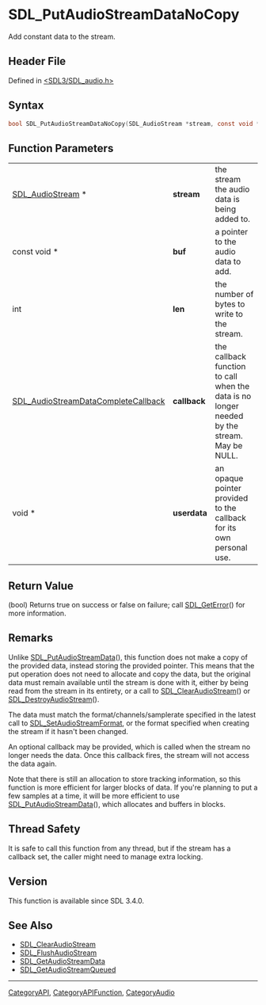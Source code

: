 # SDL_PutAudioStreamDataNoCopy

Add constant data to the stream.

## Header File

Defined in [<SDL3/SDL_audio.h>](https://github.com/libsdl-org/SDL/blob/main/include/SDL3/SDL_audio.h)

## Syntax

```c
bool SDL_PutAudioStreamDataNoCopy(SDL_AudioStream *stream, const void *buf, int len, SDL_AudioStreamDataCompleteCallback callback, void *userdata);
```

## Function Parameters

|                                                                            |              |                                                                                             |
| -------------------------------------------------------------------------- | ------------ | ------------------------------------------------------------------------------------------- |
| [SDL_AudioStream](SDL_AudioStream) *                                       | **stream**   | the stream the audio data is being added to.                                                |
| const void *                                                               | **buf**      | a pointer to the audio data to add.                                                         |
| int                                                                        | **len**      | the number of bytes to write to the stream.                                                 |
| [SDL_AudioStreamDataCompleteCallback](SDL_AudioStreamDataCompleteCallback) | **callback** | the callback function to call when the data is no longer needed by the stream. May be NULL. |
| void *                                                                     | **userdata** | an opaque pointer provided to the callback for its own personal use.                        |

## Return Value

(bool) Returns true on success or false on failure; call
[SDL_GetError](SDL_GetError)() for more information.

## Remarks

Unlike [SDL_PutAudioStreamData](SDL_PutAudioStreamData)(), this function
does not make a copy of the provided data, instead storing the provided
pointer. This means that the put operation does not need to allocate and
copy the data, but the original data must remain available until the stream
is done with it, either by being read from the stream in its entirety, or a
call to [SDL_ClearAudioStream](SDL_ClearAudioStream)() or
[SDL_DestroyAudioStream](SDL_DestroyAudioStream)().

The data must match the format/channels/samplerate specified in the latest
call to [SDL_SetAudioStreamFormat](SDL_SetAudioStreamFormat), or the format
specified when creating the stream if it hasn't been changed.

An optional callback may be provided, which is called when the stream no
longer needs the data. Once this callback fires, the stream will not access
the data again.

Note that there is still an allocation to store tracking information, so
this function is more efficient for larger blocks of data. If you're
planning to put a few samples at a time, it will be more efficient to use
[SDL_PutAudioStreamData](SDL_PutAudioStreamData)(), which allocates and
buffers in blocks.

## Thread Safety

It is safe to call this function from any thread, but if the stream has a
callback set, the caller might need to manage extra locking.

## Version

This function is available since SDL 3.4.0.

## See Also

- [SDL_ClearAudioStream](SDL_ClearAudioStream)
- [SDL_FlushAudioStream](SDL_FlushAudioStream)
- [SDL_GetAudioStreamData](SDL_GetAudioStreamData)
- [SDL_GetAudioStreamQueued](SDL_GetAudioStreamQueued)

----
[CategoryAPI](CategoryAPI), [CategoryAPIFunction](CategoryAPIFunction), [CategoryAudio](CategoryAudio)

